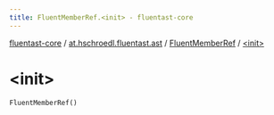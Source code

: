 ```yaml
---
title: FluentMemberRef.<init> - fluentast-core
---
```


[fluentast-core](../../index.html) / [at.hschroedl.fluentast.ast](../index.html) / [FluentMemberRef](index.html) / [&lt;init&gt;](.)

# &lt;init&gt;

`FluentMemberRef()`